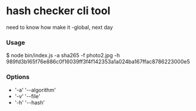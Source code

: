 hash checker cli tool
=====
need to know how make it -global, next day

### Usage 
$ node bin/index.js -a sha265 -f photo2.jpg -h 989fd3b165f76e886c0f16039ff3f4f142353a1a024ba167ffac8786223000e5

### Options
* '-a' '--algorithm'
* '-v' '--file'
* '-h' '--hash'




